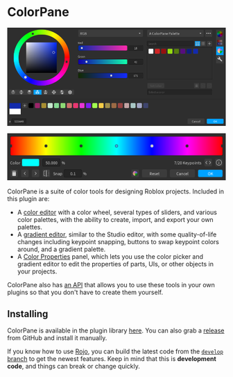 # ColorPane

![Color editor](images/color-editor.png)

![Gradient editor](images/gradient-editor.png)

ColorPane is a suite of color tools for designing Roblox projects. Included in this plugin are:

- A [color editor](user-guide/color-editor/) with a color wheel, several types of sliders, and various color palettes, with the ability to create, import, and export your own palettes.
- A [gradient editor](user-guide/gradient-editor/), similar to the Studio editor, with some quality-of-life changes including keypoint snapping, buttons to swap keypoint colors around, and a gradient palette.
- A [Color Properties](user-guide/color-properties/) panel, which lets you use the color picker and gradient editor to edit the properties of parts, UIs, or other objects in your projects.

ColorPane also has [an API](developer-guide/api-integration/) that allows you to use these tools in your own plugins so that you don't have to create them yourself.

## Installing

ColorPane is available in the plugin library [here](https://roblox.com/library/6474565567/ColorPane). You can also grab a [release](https://github.com/Blupo/ColorPane/releases) from GitHub and install it manually.

If you know how to use [Rojo](https://rojo.space), you can build the latest code from the [`develop` branch](https://github.com/Blupo/ColorPane/tree/develop) to get the newest features. Keep in mind that this is **development code**, and things can break or change quickly.